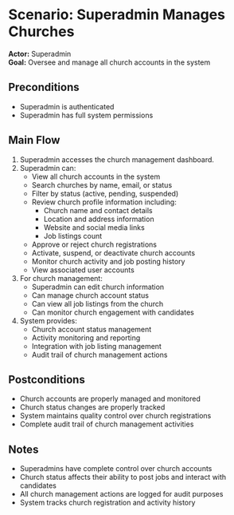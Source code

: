 # Scenario: Superadmin Manages Churches

**Actor:** Superadmin  
**Goal:** Oversee and manage all church accounts in the system

## Preconditions
- Superadmin is authenticated
- Superadmin has full system permissions

## Main Flow
1. Superadmin accesses the church management dashboard.
2. Superadmin can:
   - View all church accounts in the system
   - Search churches by name, email, or status
   - Filter by status (active, pending, suspended)
   - Review church profile information including:
     - Church name and contact details
     - Location and address information
     - Website and social media links
     - Job listings count
   - Approve or reject church registrations
   - Activate, suspend, or deactivate church accounts
   - Monitor church activity and job posting history
   - View associated user accounts
3. For church management:
   - Superadmin can edit church information
   - Can manage church account status
   - Can view all job listings from the church
   - Can monitor church engagement with candidates
4. System provides:
   - Church account status management
   - Activity monitoring and reporting
   - Integration with job listing management
   - Audit trail of church management actions

## Postconditions
- Church accounts are properly managed and monitored
- Church status changes are properly tracked
- System maintains quality control over church registrations
- Complete audit trail of church management activities

## Notes
- Superadmins have complete control over church accounts
- Church status affects their ability to post jobs and interact with candidates
- All church management actions are logged for audit purposes
- System tracks church registration and activity history 
